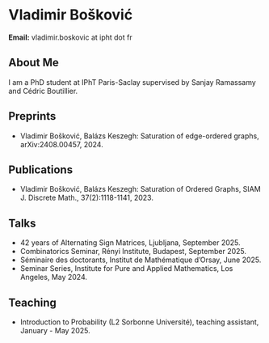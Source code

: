 <html lang="en">
<body>
  <h1>Vladimir Bošković</h1>
  <p><strong>Email:</strong> vladimir.boskovic at ipht dot fr</p>

  <div class="section">
    <h2>About Me</h2>
    <p>I am a PhD student at IPhT Paris-Saclay supervised by Sanjay Ramassamy and Cédric Boutillier.</p>
  </div>

  <div class="section">
    <h2>Preprints</h2>
    <ul>
      <li>Vladimir Bošković, Balázs Keszegh: Saturation of edge-ordered graphs, arXiv:2408.00457, 2024.</li>
    </ul>
  </div>

  <div class="section">
    <h2>Publications</h2>
    <ul>
      <li>Vladimir Bošković, Balázs Keszegh: Saturation of Ordered Graphs, SIAM J. Discrete Math., 37(2):1118-1141, 2023.</li>
    </ul>
  </div>

  <div class="section">
    <h2>Talks</h2>
    <ul>
      <li>42 years of Alternating Sign Matrices, Ljubljana, September 2025.</li>
      <li>Combinatorics Seminar, Rényi Institute, Budapest, September 2025.</li>
      <li>Séminaire des doctorants, Institut de Mathématique d’Orsay, June 2025.</li>
      <li>Seminar Series, Institute for Pure and Applied Mathematics, Los Angeles, May 2024.</li>
    </ul>
  </div>

  <div class="section">
    <h2>Teaching</h2>
    <ul>
      <li>Introduction to Probability (L2 Sorbonne Université), teaching assistant, January - May 2025.</li>
    </ul>
  </div>


</body>
</html>
